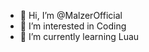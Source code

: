 - 👋 Hi, I’m @MalzerOfficial
- 👀 I’m interested in Coding
- 🌱 I’m currently learning Luau

<!---
MalzerOfficial/MalzerOfficial is a ✨ special ✨ repository because its `README.md` (this file) appears on your GitHub profile.
You can click the Preview link to take a look at your changes.
--->
